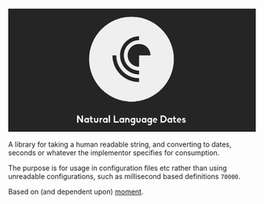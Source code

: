
![Logo](https://raw.githubusercontent.com/loujaybee/moment-natural-language-dates/master/dateslogo.png)

A library for taking a human readable string, and converting to dates, seconds or whatever the implementor specifies for consumption.

The purpose is for usage in configuration files etc rather than using unreadable configurations, such as millisecond based definitions `70000`.

Based on (and dependent upon) [moment](https://momentjs.com).
